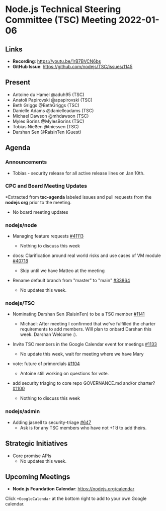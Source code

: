 # Node.js Technical Steering Committee (TSC) Meeting 2022-01-06

## Links

* **Recording**:  <https://youtu.be/1rB7BVCN6bs>
* **GitHub Issue**: <https://github.com/nodejs/TSC/issues/1145>

## Present

* Antoine du Hamel @aduh95 (TSC)
* Anatoli Papirovski @apapirovski (TSC)
* Beth Griggs @BethGriggs (TSC)
* Danielle Adams @danielleadams (TSC)
* Michael Dawson @mhdawson (TSC)
* Myles Borins @MylesBorins (TSC)
* Tobias Nießen @tniessen (TSC)
* Darshan Sen @RaisinTen (Guest)

## Agenda

### Announcements

* Tobias - security release for all active release lines on Jan 10th.

### CPC and Board Meeting Updates

*Extracted from **tsc-agenda** labeled issues and pull requests from the **nodejs org** prior to the meeting.

* No board meeting updates

### nodejs/node

* Managing feature requests [#41113](https://github.com/nodejs/node/issues/41113)
  * Nothing to discuss this week

* docs: Clarification around real world risks and use cases of VM module [#40718](https://github.com/nodejs/node/issues/40718)
  * Skip until we have Matteo at the meeting
* Rename default branch from "master" to "main" [#33864](https://github.com/nodejs/node/issues/33864)
  * No updates this week.

### nodejs/TSC

* Nominating Darshan Sen (RaisinTen) to be a TSC member [#1141](https://github.com/nodejs/TSC/issues/1141)
  * Michael: After meeting I confirmed that we've fulfilled the charter requirements to add members. Will
    plan to onbard Darshan this week. Darshan Welcome :).

* Invite TSC members in the Google Calendar event for meetings [#1133](https://github.com/nodejs/TSC/issues/1133)
  * No update this week, wait for meeting where we have Mary

* vote: future of primordials [#1104](https://github.com/nodejs/TSC/issues/1104)
  * Antoine still working on questions for vote.

* add security triaging to core repo GOVERNANCE.md and/or charter? [#1100](https://github.com/nodejs/TSC/issues/1100)
  * Nothing to discuss this week

### nodejs/admin

* Adding jasnell to security-triage [#647](https://github.com/nodejs/admin/issues/647)
  * Ask is for any TSC members who have not +1’d to add theirs.

## Strategic Initiatives

* Core promise APIs
  * No updates this week.

## Upcoming Meetings

* **Node.js Foundation Calendar**: <https://nodejs.org/calendar>

Click `+GoogleCalendar` at the bottom right to add to your own Google calendar.
